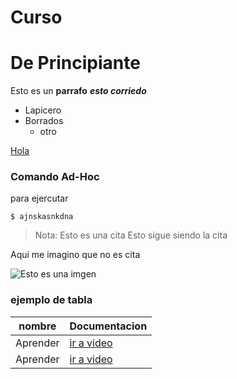 # Curso
# De Principiante

Esto es un **parrafo** ***esto corriedo***

* Lapicero
* Borrados
    * otro

[Hola](https://sso.godaddy.com/?realm=pass&app=ox)

### Comando Ad-Hoc
para ejercutar 

```
$ ajnskasnkdna
```

> Nota: Esto es una cita 
Esto sigue siendo la cita

Aqui me imagino que no es cita

![Esto es una imgen](https://www.oracle.com/a/ocom/img/cb71-java-logo.png)


### ejemplo de tabla

nombre | Documentacion
|---|---
Aprender | [ir a video](https://www.youtube.com/channel/UC7eLUrgqBxzHdZy3O1yKqvQ/videos)
Aprender | [ir a video](https://www.youtube.com/channel/UC7eLUrgqBxzHdZy3O1yKqvQ/videos)